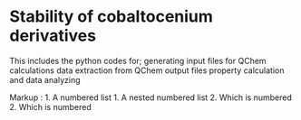 # Stability of cobaltocenium derivatives 
This includes the python codes for;
  generating input files for QChem calculations
  data extraction from QChem output files
  property calculation and data analyzing
  
   Markup : 1. A numbered list
              1. A nested numbered list
              2. Which is numbered
          2. Which is numbered
